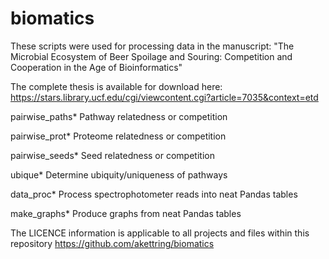 # biomatics

These scripts were used for processing data in the manuscript:
"The Microbial Ecosystem of Beer Spoilage and Souring: Competition and Cooperation in the Age of Bioinformatics"

The complete thesis is available for download here:
https://stars.library.ucf.edu/cgi/viewcontent.cgi?article=7035&context=etd

pairwise_paths*
    Pathway relatedness or competition
    
pairwise_prot*
    Proteome relatedness or competition

pairwise_seeds*
    Seed relatedness or competition 

ubique*
    Determine ubiquity/uniqueness of pathways

data_proc*
    Process spectrophotometer reads into neat Pandas tables

make_graphs*
    Produce graphs from neat Pandas tables
    
    
The LICENCE information is applicable to all projects and files within this repository https://github.com/akettring/biomatics


